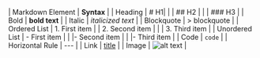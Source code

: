 | Markdown Element | __Syntax__ |
| Heading |	# H1|
| | ## H2 | 
| | ### H3 |
| Bold | **bold text** |
| Italic |	*italicized text* |
| Blockquote |	> blockquote |
| Ordered List |	1. First item
| | 2. Second item |
| | 3. Third item |
| Unordered List |	- First item |
|  |- Second item |
|  |- Third item |
| Code |	`code` |
| Horizontal Rule |	--- |
| Link |	[title](https://www.example.com) |
| Image	| ![alt text](image.jpg) |